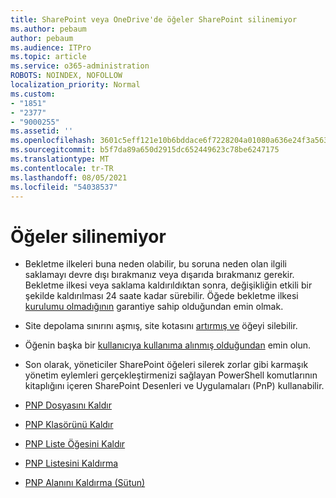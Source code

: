 ```yaml
---
title: SharePoint veya OneDrive'de öğeler SharePoint silinemiyor
ms.author: pebaum
author: pebaum
ms.audience: ITPro
ms.topic: article
ms.service: o365-administration
ROBOTS: NOINDEX, NOFOLLOW
localization_priority: Normal
ms.custom:
- "1851"
- "2377"
- "9000255"
ms.assetid: ''
ms.openlocfilehash: 3601c5eff121e10b6bddace6f7228204a01080a636e24f3a56373fe8d469c799
ms.sourcegitcommit: b5f7da89a650d2915dc652449623c78be6247175
ms.translationtype: MT
ms.contentlocale: tr-TR
ms.lasthandoff: 08/05/2021
ms.locfileid: "54038537"
---
```

# <a name="unable-to-delete-items"></a>Öğeler silinemiyor

- Bekletme ilkeleri buna neden olabilir, bu soruna neden olan ilgili saklamayı devre dışı bırakmanız veya dışarıda bırakmanız gerekir. Bekletme ilkesi veya saklama kaldırıldıktan sonra, değişikliğin etkili bir şekilde kaldırılması 24 saate kadar sürebilir. Öğede bekletme ilkesi [kurulumu olmadığının](https://docs.microsoft.com/microsoft-365/compliance/retention-policies) garantiye sahip olduğundan emin olmak.

- Site depolama sınırını aşmış, site kotasını [artırmış ve](https://docs.microsoft.com/powershell/module/sharepoint-online/set-sposite?view=sharepoint-ps) öğeyi silebilir.

- Öğenin başka bir [kullanıcıya kullanıma alınmış olduğundan](https://support.office.com/article/check-out-check-in-or-discard-changes-to-files-in-a-library-7e2c12a9-a874-4393-9511-1378a700f6de) emin olun.

- Son olarak, yöneticiler SharePoint öğeleri silerek zorlar gibi karmaşık yönetim eylemleri gerçekleştirmenizi sağlayan PowerShell komutlarının kitaplığını içeren SharePoint Desenleri ve Uygulamaları [](https://docs.microsoft.com/powershell/sharepoint/sharepoint-pnp/sharepoint-pnp-cmdlets?view=sharepoint-ps#installation) (PnP) kullanabilir.
- [PNP Dosyasını Kaldır](https://docs.microsoft.com/powershell/module/sharepoint-pnp/remove-pnpfile?view=sharepoint-ps)
- [PNP Klasörünü Kaldır](https://docs.microsoft.com/powershell/module/sharepoint-pnp/remove-pnpfolder?view=sharepoint-ps)
- [PNP Liste Öğesini Kaldır](https://docs.microsoft.com/powershell/module/sharepoint-pnp/remove-pnplistitem?view=sharepoint-ps)
- [PNP Listesini Kaldırma](https://docs.microsoft.com/powershell/module/sharepoint-pnp/remove-pnplist?view=sharepoint-ps)
- [PNP Alanını Kaldırma (Sütun)](https://docs.microsoft.com/powershell/module/sharepoint-pnp/remove-pnpfield?view=sharepoint-ps)